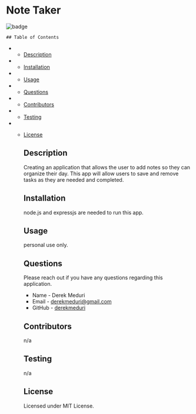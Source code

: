 # Note Taker
  
  ![badge](https://img.shields.io/badge/license-MIT-brightgreen.svg)

    ## Table of Contents
    
   - * [Description](#Description)

   - * [Installation](#Installation)

   -  * [Usage](#Usage)

   - * [Questions](#Questions)

   - * [Contributors](#Contributors)
    
   - * [Testing](#Testing)
    
- * [License](#License)

    
    ## Description
    Creating an application that allows the user to add notes so they can organize their day. This app will allow users to save and remove tasks as they are needed and completed.
   
    ## Installation 
    node.js and expressjs are needed to run this app. 
    
    ## Usage
    personal use only.
   
    ## Questions
      
    Please reach out if you have any questions regarding this application. 

    * Name - Derek Meduri
    * Email - derekmeduri@gmail.com
    * GitHub - [derekmeduri](https://github.com/derekmeduri/)
    
    ## Contributors
    n/a

    ## Testing
    n/a

    ## License
    Licensed under MIT License.
    